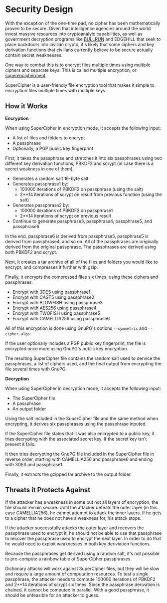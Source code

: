 # Security Design

With the exception of the one-time pad, no cipher has been mathematically proven to be secure. Given that intelligence agencies around the world invest massive resources into cryptoanalyic capabilities, as well as government decryption programs like [BULLRUN](https://en.wikipedia.org/wiki/Bullrun_(decryption_program)) and EDGEHILL that seek to place backdoors into civilian crypto, it's likely that some ciphers and key derivation functions that civilians currently believe to be secure actually contain secret weaknesses.

One way to combat this is to encrypt files multiple times using multiple ciphers and separate keys. This is called multiple encryption, or [superencipherment](https://en.wikipedia.org/wiki/Multiple_encryption).

SuperCipher is a user-friendly file encryption tool that makes it simple to encryption files multiple times with multiple keys.

## How it Works

**Encryption**

When using SuperCipher in encryption mode, it accepts the following input:

* A list of files and folders to encrypt
* A passphrase
* Optionally, a PGP public key fingerprint

First, it takes the passphrase and stretches it into six passphrases using two different key derivation functions, PBKDF2 and scrypt (in case there is a secret weakness in one of them).

* Generates a random salt 16-byte salt
* Generates passphrase1 by:
  * 100000 iterations of PBKDF2 on passphrase (using the salt)
  * 2**14 iterations of scrypt on result from previous function (using the salt)
* Generates passphrase2 by:
  * 100000 iterations of PBKDF2 on passphrase1
  * 2**14 iterations of scrypt on previous result
* Continue to generate passphrase3, passphrase4, passphrase5, and passphrase6

In the end, passphrase6 is derived from passphrase5, passphrase5 is derived from passphrase4, and so on. All of the passphrases are originally derived from the original passphrase. The passphrases are derived using both PBKDF2 and scrypt.

Next, it creates a tar archive of all of the files and folders you would like to encrypt, and compresses it further with gzip.

Finally, it encrypts the compressed files six times, using these ciphers and passphrases:

* Encrypt with 3DES using passphrase1
* Encrypt with CAST5 using passphrase2
* Encrypt with BLOWFISH using passphrase3
* Encrypt with AES256 using passphrase4
* Encrypt with TWOFISH using passphrase5
* Encrypt with CAMELLIA256 using passphrase6

All of this encryption is done using GnuPG's options `--symmetric` and `--cipher-algo`.

If the user optionally includes a PGP public key fingerprint, the file is encrypted once more using GnuPG's public key encryption.

The resulting SuperCipher file contains the random salt used to dervice the passphrases, a list of ciphers used, and the final output from encrypting the file several times with GnuPG.

**Decryption**

When using SuperCipher in decryption mode, it accepts the following input:

* The SuperCipher file
* A passphrase
* An output folder

Using the salt included in the SuperCipher file and the same method when encrypting, it derives six passphrases using the passphrase inputed.

If the SuperCipher file states that it was also encrypted to a public key, it tries decrypting with the associated secret key. If the secret key isn't present it fails.

It then tries decrypting the GnuPG file included in the SuperCipher file in reverse order, starting with CAMELLIA256 and passphrase6 and ending with 3DES and passphrase1.

Finally, it extracts the gzipped tar archive to the output folder.

## Threats it Protects Against

If the attacker has a weakness in some but not all layers of encryption, the file should remain secure. Until the attacker defeats the outer layer (in this case CAMELLIA256), he cannot attempt to attack the inner layers. If he gets to a cipher that he does not have a weakness for, his attack stops.

If the attacker successfully attacks the outer layer and recovers the passphrase used to encrypt it, he should not be able to use that passphrase to recover the passphrase used to encrypt the next layer. In order to do that he would need to exploit weaknesses in both key deriviation functions.

Because the passphrases get derived using a random salt, it's not possible to pre-compute a rainbow table of SuperCipher passphrases.

Dictionary attacks will work against SuperCipher files, but they will be slow and require a large amount of computation resources. To test a single passphrase, the attacker needs to compute 100000 iterations of PBKDF2 and 2**14 iterations of scrypt six times. Since the passphrase derivation is chained, it cannot be computed in parallel. With a good passphrase, it should be unfeasible for an attacker to guess.


